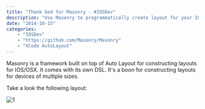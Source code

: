 ```yaml
---
title: "Thank God for Masonry - #IOSDev"
description: "Use Masonry to programmatically create layout for your IOS apps superfast!"
date: "2014-10-15"
categories:
    - "IOSDev"
    - "https://github.com/Masonry/Masonry"
    - "XCode AutoLayout"
---
```

Masonry is a framework built on top of Auto Layout for constructing layouts for IOS/OSX.
It comes with its own DSL. It's a boon for constructing layouts for devices of multiple sizes.

Take a look the following layout:

![1]


  [1]: (images/masonry-demo1.PNG)

